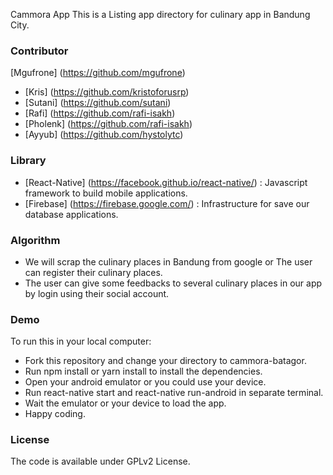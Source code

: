 
Cammora App
This is a Listing app directory for culinary app in Bandung City.

### Contributor
  [Mgufrone] (https://github.com/mgufrone)
- [Kris] (https://github.com/kristoforusrp)
- [Sutani] (https://github.com/sutani)
- [Rafi] (https://github.com/rafi-isakh)
- [Pholenk] (https://github.com/rafi-isakh)
- [Ayyub] (https://github.com/hystolytc)

### Library
- [React-Native] (https://facebook.github.io/react-native/) : Javascript framework to build mobile applications.
- [Firebase] (https://firebase.google.com/) : Infrastructure for save our database applications.

### Algorithm
- We will scrap the culinary places in Bandung from google or The user can register their culinary places.
- The user can give some feedbacks to several culinary places in our app by login using their social account.

### Demo
To run this in your local computer:
- Fork this repository and change your directory to cammora-batagor.
- Run npm install or yarn install to install the dependencies.
- Open your android emulator or you could use your device.
- Run react-native start and react-native run-android in separate terminal.
- Wait the emulator or your device to load the app.
- Happy coding.

### License
The code is available under GPLv2 License.
